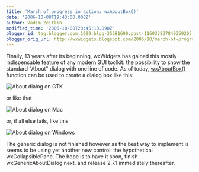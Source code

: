 ```yaml
---
title: 'March of progress in action: wxAboutBox()'
date: '2006-10-08T19:43:00.000Z'
author: Vadim Zeitlin
modified_time: '2006-10-08T23:45:13.890Z'
blogger_id: tag:blogger.com,1999:blog-35681690.post-116033837849359205
blogger_orig_url: http://wxwidgets.blogspot.com/2006/10/march-of-progress-in-action-wxaboutbox.html
---
```


Finally, 13 years after its beginning, wxWidgets has gained this mostly
indispensable feature of any modern GUI toolkit: the possibility to show the
standard "About" dialog with one line of code. As of today, [wxAboutBox()]
function can be used to create a dialog box like this:

<img src="about-gtk.png" class="img-fluid" alt="About dialog on GTK">

or like that

<img src="about-mac.png" class="img-fluid" alt="About dialog on Mac">

or, if all else fails, like this

<img src="about-msw.png" class="img-fluid" alt="About dialog on Windows">

The generic dialog is not finished however as the best way to implement is seems
to be using yet another new control: the hypothetical wxCollapsiblePane. The
hope is to have it soon, finish wxGenericAboutDialog next, and release 2.7.1
immediately thereafter.

[wxAboutBox()]: http://docs.wxwidgets.org/3.0/group__group__funcmacro__dialog.html#ga6d8198c95b97786f206abfde010a4d8f
